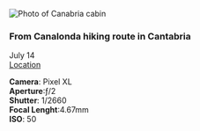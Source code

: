 ![Photo of Canabria cabin](https://lh3.googleusercontent.com/_mx0weF14FgqtSDSJagaJzNTMu-PU7I0pxR7ngTMkcdSxryTbzg4yYYEcmsZn0KkUD86ZguSSkjtafO66Cto7fbbPKd4sQ_-lYGCcP5RA3knaLF-hBfepobgN-C6YRBbm-fyB8mkaho=w853-h640-no)
### From Canalonda hiking route in Cantabria  

July 14  
[Location](https://www.google.com/maps?q=loc:43.206475,-3.6237389)  
  
  
**Camera**: Pixel XL  
**Aperture**:ƒ/2   
**Shutter**: 1/2660   
**Focal Lenght**:4.67mm   
**ISO**: 50  
